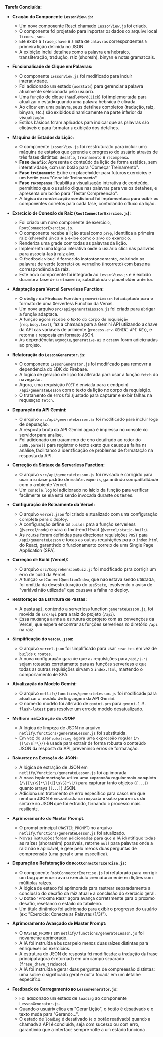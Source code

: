 **Tarefa Concluída:**

- **Criação do Componente `LessonView.js`:**
  - Um novo componente React chamado `LessonView.js` foi criado.
  - O componente foi projetado para importar os dados do arquivo local `licoes.json`.
  - Ele exibe a `frase_chave` e a lista de `palavras` correspondentes à primeira lição definida no JSON.
  - A exibição inclui detalhes como a palavra em hebraico, transliteração, tradução, raiz (shoresh), binyan e notas gramaticais.

- **Funcionalidade de Clique em Palavras:**
  - O componente `LessonView.js` foi modificado para incluir interatividade.
  - Foi adicionado um estado (`useState`) para gerenciar a palavra atualmente selecionada pelo usuário.
  - Uma função de clique (`handleWordClick`) foi implementada para atualizar o estado quando uma palavra hebraica é clicada.
  - Ao clicar em uma palavra, seus detalhes completos (tradução, raiz, binyan, etc.) são exibidos dinamicamente na parte inferior da visualização.
  - Estilos básicos foram aplicados para indicar que as palavras são clicáveis e para formatar a exibição dos detalhes.

- **Máquina de Estados da Lição:**
  - O componente `LessonView.js` foi reestruturado para incluir uma máquina de estados que gerencia o progresso do usuário através de três fases distintas: `desafio`, `treinamento` e `recompensa`.
  - **Fase `desafio`**: Apresenta o conteúdo da lição de forma estática, sem interatividade, com um botão para "Começar Treinamento".
  - **Fase `treinamento`**: Exibe um placeholder para futuros exercícios e um botão para "Concluir Treinamento".
  - **Fase `recompensa`**: Reabilita a visualização interativa do conteúdo, permitindo que o usuário clique nas palavras para ver os detalhes, e apresenta um botão para "Testar Compreensão".
  - A lógica de renderização condicional foi implementada para exibir os componentes corretos para cada fase, controlando o fluxo da lição.

- **Exercício de Conexão de Raiz (`RootConnectorExercise.js`):**
  - Foi criado um novo componente de exercício, `RootConnectorExercise.js`.
  - O componente recebe a lição atual como `prop`, identifica a primeira raiz (shoresh) única e a exibe como o alvo do exercício.
  - Renderiza uma grade com todas as palavras da lição.
  - Implementa uma lógica interativa onde o usuário clica nas palavras para associá-las à raiz alvo.
  - O feedback visual é fornecido instantaneamente, colorindo as palavras de verde (correto) ou vermelho (incorreto) com base na correspondência da raiz.
  - Este novo componente foi integrado ao `LessonView.js` e é exibido durante a fase de `treinamento`, substituindo o placeholder anterior.

- **Adaptação para Vercel Serverless Function:**
  - O código da Firebase Function `generateLesson` foi adaptado para o formato de uma Serverless Function da Vercel.
  - Um novo arquivo `src/api/generateLesson.js` foi criado para abrigar a função adaptada.
  - A função agora recebe o texto do corpo da requisição (`req.body.text`), faz a chamada para a Gemini API utilizando a chave da API das variáveis de ambiente (`process.env.GEMINI_API_KEY`), e retorna a resposta em formato JSON.
  - As dependências `@google/generative-ai` e `dotenv` foram adicionadas ao projeto.

- **Refatoração do `LessonGenerator.js`:**
  - O componente `LessonGenerator.js` foi modificado para remover a dependência do SDK do Firebase.
  - A lógica de geração de lição foi alterada para usar a função `fetch` do navegador.
  - Agora, uma requisição `POST` é enviada para o endpoint `/api/generateLesson` com o texto da lição no corpo da requisição.
  - O tratamento de erros foi ajustado para capturar e exibir falhas na requisição `fetch`.

- **Depuração da API Gemini:**
  - O arquivo `src/api/generateLesson.js` foi modificado para incluir logs de depuração.
  - A resposta bruta da API Gemini agora é impressa no console do servidor para análise.
  - Foi adicionado um tratamento de erro detalhado ao redor do `JSON.parse()` para registrar o texto exato que causou a falha na análise, facilitando a identificação de problemas de formatação na resposta da API.

- **Correção da Sintaxe da Serverless Function:**
  - O arquivo `src/api/generateLesson.js` foi revisado e corrigido para usar a sintaxe padrão de `module.exports`, garantindo compatibilidade com o ambiente Vercel.
  - Um `console.log` foi adicionado no início da função para verificar facilmente se ela está sendo invocada durante os testes.

- **Configuração de Roteamento da Vercel:**
  - O arquivo `vercel.json` foi criado e atualizado com uma configuração completa para o deploy.
  - A configuração define os `builds` para a função serverless (`@vercel/node`) e para o front-end React (`@vercel/static-build`).
  - As `routes` foram definidas para direcionar requisições `POST` para `/api/generateLesson` e todas as outras requisições para o `index.html` do React, garantindo o funcionamento correto de uma Single Page Application (SPA).

- **Correção de Build (Vercel):**
  - O arquivo `src/ComprehensionQuiz.js` foi modificado para corrigir um erro de build da Vercel.
  - A função `setCurrentQuestionIndex`, que não estava sendo utilizada, foi omitida da desestruturação do `useState`, resolvendo o aviso de "variável não utilizada" que causava a falha no deploy.

- **Refatoração da Estrutura de Pastas:**
  - A pasta `api`, contendo a serverless function `generateLesson.js`, foi movida de `src/api` para a raiz do projeto (`/api`).
  - Essa mudança alinha a estrutura do projeto com as convenções da Vercel, que espera encontrar as funções serverless no diretório `/api` na raiz.

- **Simplificação do `vercel.json`:**
  - O arquivo `vercel.json` foi simplificado para usar `rewrites` em vez de `builds` e `routes`.
  - A nova configuração garante que as requisições para `/api/(.*)` sejam roteadas corretamente para as funções serverless e que todas as outras requisições sirvam o `index.html`, mantendo o comportamento de SPA.

- **Atualização do Modelo Gemini:**
  - O arquivo `netlify/functions/generateLesson.js` foi modificado para atualizar o modelo de linguagem da API Gemini.
  - O nome do modelo foi alterado de `gemini-pro` para `gemini-1.5-flash-latest` para resolver um erro de modelo desatualizado.

- **Melhora na Extração de JSON:**
  - A lógica de limpeza de JSON no arquivo `netlify/functions/generateLesson.js` foi substituída.
  - Em vez de usar `substring`, agora uma expressão regular (`/\{[\s\S]*\}/`) é usada para extrair de forma robusta o conteúdo JSON da resposta da API, prevenindo erros de formatação.

- **Robustez na Extração de JSON:**
  - A lógica de extração de JSON em `netlify/functions/generateLesson.js` foi aprimorada.
  - A nova implementação utiliza uma expressão regular mais completa (`/\{[\s\S]*\}|\[[\s\S]*\]/`) para capturar tanto objetos (`{...}`) quanto arrays (`[...]`) JSON.
  - Adiciona um tratamento de erro específico para casos em que nenhum JSON é encontrado na resposta e outro para erros de sintaxe no JSON que foi extraído, tornando o processo mais resiliente.

- **Aprimoramento do Master Prompt:**
  - O prompt principal (`MASTER_PROMPT`) no arquivo `netlify/functions/generateLesson.js` foi atualizado.
  - Novas instruções foram adicionadas para que a IA identifique todas as raízes (shorashim) possíveis, retorne `null` para palavras onde a raiz não é aplicável, e gere pelo menos duas perguntas de compreensão (uma geral e uma específica).

- **Depuração e Refatoração do `RootConnectorExercise.js`:**
  - O componente `RootConnectorExercise.js` foi refatorado para corrigir um bug que encerrava o exercício prematuramente em lições com múltiplas raízes.
  - A lógica de estado foi aprimorada para rastrear separadamente a conclusão do desafio da raiz atual e a conclusão do exercício geral.
  - O botão "Próxima Raiz" agora avança corretamente para o próximo desafio, resetando o estado do tabuleiro.
  - Um título dinâmico foi adicionado para exibir o progresso do usuário (ex: "Exercício: Conecte as Palavras (1/3)").

- **Aprimoramento Avançado do Master Prompt:**
  - O `MASTER_PROMPT` em `netlify/functions/generateLesson.js` foi novamente aprimorado.
  - A IA foi instruída a buscar pelo menos duas raízes distintas para enriquecer os exercícios.
  - A estrutura do JSON de resposta foi modificada: a tradução da frase principal agora é retornada em um campo separado (`frase_chave_traducao`).
  - A IA foi instruída a gerar duas perguntas de compreensão distintas: uma sobre o significado geral e outra focada em um detalhe específico.

- **Feedback de Carregamento no `LessonGenerator.js`:**
  - Foi adicionado um estado de `loading` ao componente `LessonGenerator.js`.
  - Quando o usuário clica em "Gerar Lição", o botão é desativado e o texto muda para "Gerando...".
  - O estado de `loading` é desativado (e o botão reativado) quando a chamada à API é concluída, seja com sucesso ou com erro, garantindo que a interface sempre volte a um estado funcional.
